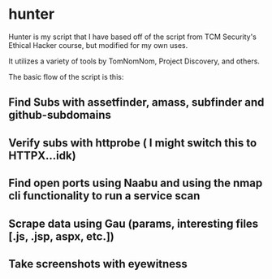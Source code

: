 # hunter

Hunter is my script that I have based off of the script from TCM Security's Ethical Hacker course, but modified for my own uses. 

It utilizes a variety of tools by TomNomNom, Project Discovery, and others.

The basic flow of the script is this:

## Find Subs with assetfinder, amass, subfinder and github-subdomains

## Verify subs with httprobe ( I might switch this to HTTPX...idk)

## Find open ports using Naabu and using the nmap cli functionality to run a service scan

## Scrape data using Gau (params, interesting files [.js, .jsp, aspx, etc.])

## Take screenshots with eyewitness
